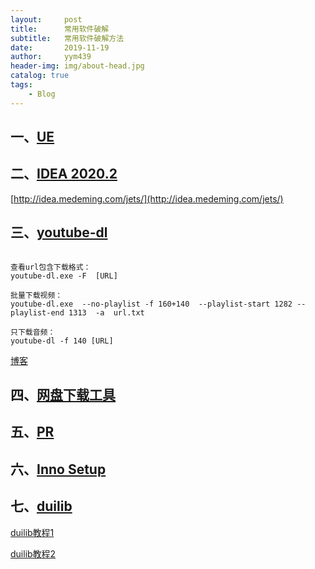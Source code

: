 ```yaml
---
layout:     post
title:      常用软件破解
subtitle:   常用软件破解方法
date:       2019-11-19
author:     yym439
header-img: img/about-head.jpg
catalog: true
tags:
    - Blog
---
```


## 一、[UE](http://www.carrotchou.blog/124.html)


## 二、[IDEA 2020.2](https://www.youneed.win/intellij-idea-2020-2-%e6%9c%80%e6%96%b0%e5%85%a8%e5%ae%b6%e6%a1%b6%e7%b3%bb%e5%88%97%e4%ba%a7%e5%93%81%e6%bf%80%e6%b4%bb%e7%a0%b4%e8%a7%a3%e6%96%b9%e6%b3%95-jetbrains-%e5%85%a8%e5%ae%b6%e6%a1%b6.html)

[http://idea.medeming.com/jets/](http://idea.medeming.com/jets/)


## 三、[youtube-dl](http://rg3.github.io/youtube-dl/)

```

查看url包含下载格式：
youtube-dl.exe -F  [URL]

批量下载视频：
youtube-dl.exe  --no-playlist -f 160+140  --playlist-start 1282 --playlist-end 1313  -a  url.txt

只下载音频：
youtube-dl -f 140 [URL]
```
[博客](https://www.cnblogs.com/zhaobang/p/7192684.html)

## 四、[网盘下载工具](https://590m.com/dir/12480284-41081901-37dc0a)


## 五、[PR](https://www.tzsucai.com/softdetail/199.html)

## 六、[Inno Setup](https://www.zhangkang.org/post-99.html)

## 七、[duilib](https://github.com/duilib/duilib)

[duilib教程1](https://www.cnblogs.com/Alberl/category/520438.html)

[duilib教程2](https://github.com/nmgwddj/duilib_tutorial)

